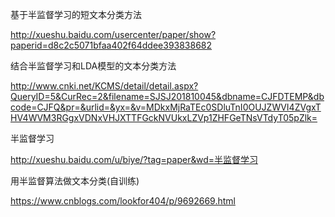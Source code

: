 基于半监督学习的短文本分类方法

http://xueshu.baidu.com/usercenter/paper/show?paperid=d8c2c5071bfaa402f64ddee393838682

结合半监督学习和LDA模型的文本分类方法

http://www.cnki.net/KCMS/detail/detail.aspx?QueryID=5&CurRec=2&filename=SJSJ201810045&dbname=CJFDTEMP&dbcode=CJFQ&pr=&urlid=&yx=&v=MDkxMjRaTEc0SDluTnI0OUJZWVI4ZVgxTHV4WVM3RGgxVDNxVHJXTTFGckNVUkxLZVp1ZHFGeTNsVTdyT05pZlk=

半监督学习

http://xueshu.baidu.com/u/biye/?tag=paper&wd=半监督学习

用半监督算法做文本分类(自训练)

https://www.cnblogs.com/lookfor404/p/9692669.html
